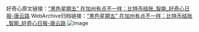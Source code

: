 好奇心原文链接：[“黑色星期五” 在加州有点不一样：比特币结账_智能_好奇心日报-唐云路](https://www.qdaily.com/articles/3951.html)
WebArchive归档链接：[“黑色星期五” 在加州有点不一样：比特币结账_智能_好奇心日报-唐云路](http://web.archive.org/web/20190623153242/https://www.qdaily.com/articles/3951.html)
![image](http://ww3.sinaimg.cn/large/007d5XDpgy1g3vdotzhr5j30u03f5b29)